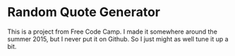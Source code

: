 # Random Quote Generator

This is a project from Free Code Camp. I made it somewhere around the summer
2015, but I never put it on Github. So I just might as well tune it up a bit.
